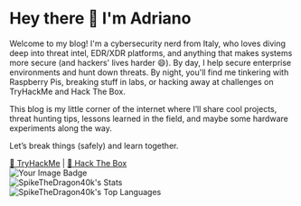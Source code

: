 # Hey there 👋 I'm Adriano

Welcome to my blog! I'm a cybersecurity nerd from Italy, who loves diving deep into threat intel, EDR/XDR platforms, and anything that makes systems more secure (and hackers' lives harder 😄). By day, I help secure enterprise environments and hunt down threats. By night, you'll find me tinkering with Raspberry Pis, breaking stuff in labs, or hacking away at challenges on TryHackMe and Hack The Box.

This blog is my little corner of the internet where I’ll share cool projects, threat hunting tips, lessons learned in the field, and maybe some hardware experiments along the way.

Let’s break things (safely) and learn together.

[🔗 TryHackMe](https://tryhackme.com/p/spikethedragon) | [🔗 Hack The Box](https://app.hackthebox.com/profile/755202) <br>
<img src="https://tryhackme-badges.s3.amazonaws.com/spikethedragon.png" alt="Your Image Badge" /> <br>
![SpikeTheDragon40k's Stats](https://github-readme-stats.vercel.app/api?username=SpikeTheDragon40k&theme=dracula&show_icons=true&hide_border=false&count_private=true)<br>
![SpikeTheDragon40k's Top Languages](https://github-readme-stats.vercel.app/api/top-langs/?username=SpikeTheDragon40k&theme=dracula&show_icons=true&hide_border=false&layout=compact)



